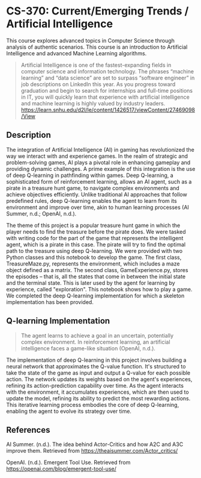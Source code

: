# CS-370: Current/Emerging Trends ​/ Artificial Intelligence
<p>This course explores advanced topics in Computer Science through analysis of authentic scenarios. This course is an introduction to Artificial Intelligence and advanced Machine Learning algorithms.</p>


>Artificial Intelligence is one of the fastest-expanding fields in computer science and information technology. The phrases “machine learning” and “data science” are set to surpass “software engineer” in job descriptions on LinkedIn this year. As you progress toward graduation and begin to search for internships and full-time positions in IT, you will quickly learn that experience with artificial intelligence and machine learning is highly valued by industry leaders. https://learn.snhu.edu/d2l/le/content/1426517/viewContent/27469098/View

## Description
<p> The integration of Artificial Intelligence (AI) in gaming has revolutionized the way we interact with and experience games. In the realm of strategic and problem-solving games, AI plays a pivotal role in enhancing gameplay and providing dynamic challenges. A prime example of this integration is the use of deep Q-learning in pathfinding within games. Deep Q-learning, a sophisticated form of reinforcement learning, allows an AI agent, such as a pirate in a treasure hunt game, to navigate complex environments and achieve objectives efficiently. Unlike traditional AI approaches that follow predefined rules, deep Q-learning enables the agent to learn from its environment and improve over time, akin to human learning processes (AI Summer, n.d.; OpenAI, n.d.).  </p>

<p>The theme of this project is a popular treasure hunt game in which the player needs to find the treasure before the pirate does. We were tasked with writing code for the part of the game that represents the intelligent agent, which is a pirate in this case. The pirate will try to find the optimal path to the treasure using deep Q-learning. We were provided with two Python classes and this notebook to develop the game. The first class, TreasureMaze.py, represents the environment, which includes a maze object defined as a matrix. The second class, GameExperience.py, stores the episodes – that is, all the states that come in between the initial state and the terminal state. This is later used by the agent for learning by experience, called "exploration". This notebook shows how to play a game. We completed the deep Q-learning implementation for which a skeleton implementation has been provided.</p>

## Q-learning Implementation

>The agent learns to achieve a goal in an uncertain, potentially complex environment. In reinforcement learning, an artificial intelligence faces a game-like situation (OpenAI, n.d.).
<p>The implementation of deep Q-learning in this project involves building a neural network that approximates the Q-value function. It's structured to take the state of the game as input and output a Q-value for each possible action. The network updates its weights based on the agent's experiences, refining its action-prediction capability over time. As the agent interacts with the environment, it accumulates experiences, which are then used to update the model, refining its ability to predict the most rewarding actions. This iterative learning process embodies the core of deep Q-learning, enabling the agent to evolve its strategy over time. </p>

## References

AI Summer. (n.d.). The idea behind Actor-Critics and how A2C and A3C improve them. Retrieved from https://theaisummer.com/Actor_critics/ 
 

OpenAI. (n.d.). Emergent Tool Use. Retrieved from https://openai.com/blog/emergent-tool-use/ 
